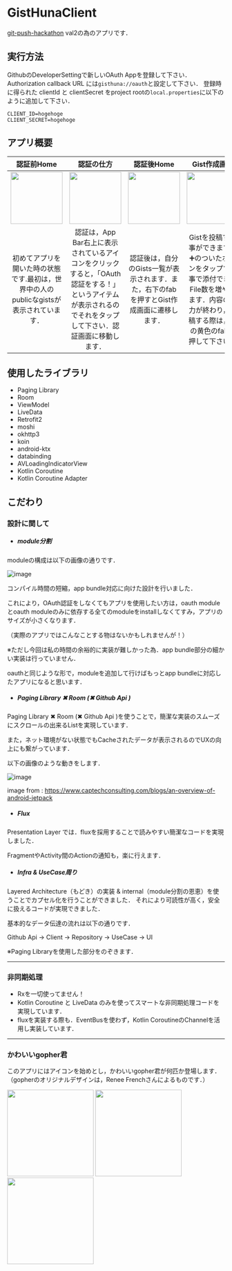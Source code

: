 # GistHunaClient

[git-push-hackathon](https://github.com/CyberAgent/git-push-hackathon) val2の為のアプリです．

## 実行方法

GithubのDeveloperSettingで新しいOAuth Appを登録して下さい．
Authorization callback URL には`gisthuna://oauth`と設定して下さい．
登録時に得られた clientId と clientSecret をproject rootの`local.properties`に以下のように追加して下さい．
```
CLIENT_ID=hogehoge
CLIENT_SECRET=hogehoge
```

## アプリ概要

| 認証前Home | 認証の仕方 | 認証後Home | Gist作成画面 |
|:-----------:|:------------:|:------------:|:----:|
| <img src="https://user-images.githubusercontent.com/16878520/47428189-7a01b580-d7cd-11e8-9be9-7fde24cb769c.png" width="120"> | <img src="https://user-images.githubusercontent.com/16878520/47428187-7706c500-d7cd-11e8-9a90-c84fff962640.png" width="120"> | <img src="https://user-images.githubusercontent.com/16878520/47428197-7f5f0000-d7cd-11e8-9009-c0d209c43450.png" width="120"> | <img src="https://user-images.githubusercontent.com/16878520/47428195-7cfca600-d7cd-11e8-9b68-10683d3eaea5.png" width="120"> |
| 初めてアプリを開いた時の状態です.最初は，世界中の人のpublicなgistsが表示されています． | 認証は，App Bar右上に表示されているアイコンをクリックすると，「OAuth認証をする！」というアイテムが表示されるのでそれをタップして下さい．認証画面に移動します． | 認証後は，自分のGists一覧が表示されます．また，右下のfabを押すとGist作成画面に遷移します． | Gistを投稿する事ができます．➕のついたボタンをタップする事で添付できるFile数を増やせます．内容の入力が終わり，投稿する際は，下の黄色のfabを押して下さい．|


## 使用したライブラリ
- Paging Library
- Room
- ViewModel
- LiveData
- Retrofit2
- moshi
- okhttp3
- koin
- android-ktx
- databinding
- AVLoadingIndicatorView
- Kotlin Coroutine
- Kotlin Coroutine Adapter

## こだわり

### 設計に関して

- ##### module分割

moduleの構成は以下の画像の通りです．

![image](https://user-images.githubusercontent.com/16878520/47433882-48441b00-d7dc-11e8-9791-999718ee8bfb.png)

コンパイル時間の短縮，app bundle対応に向けた設計を行いました．

これにより，OAuth認証をしなくてもアプリを使用したい方は，oauth moduleとoauth moduleのみに依存する全てのmoduleをinstallしなくてすみ，アプリのサイズが小さくなります．

（実際のアプリではこんなことする物はないかもしれませんが！）

※ただし今回は私の時間の余裕的に実装が難しかった為．app bundle部分の細かい実装は行っていません．

oauthと同じような形で，moduleを追加して行けばもっとapp bundleに対応したアプリになると思います．

- ##### Paging Library ✖ Room (✖ Github Api )

Paging Library ✖ Room (✖ Github Api )を使うことで，簡潔な実装のスムーズにスクロールの出来るListを実現しています．

また，ネット環境がない状態でもCacheされたデータが表示されるのでUXの向上にも繋がっています．

以下の画像のような動きをします．

![image](https://user-images.githubusercontent.com/16878520/47431375-a241e200-d7d6-11e8-9572-319b6823bdeb.png)

image from : https://www.captechconsulting.com/blogs/an-overview-of-android-jetpack

- ##### Flux

Presentation Layer では．fluxを採用することで読みやすい簡潔なコードを実現しました．

FragmentやActivity間のActionの通知も，楽に行えます．

- ##### Infra & UseCase周り

Layered Architecture（もどき）の実装 & internal（module分割の恩恵）を使うことでカプセル化を行うことができました．
それにより可読性が高く，安全に扱えるコードが実現できました．

基本的なデータ伝達の流れは以下の通りです．

Github Api -> Client -> Repository -> UseCase -> UI

※Paging Libraryを使用した部分をのぞきます．

---
### 非同期処理
- Rxを一切使ってません！
- Kotlin Coroutine と LiveData のみを使ってスマートな非同期処理コードを実現しています．
- fluxを実装する際も．EventBusを使わず，Kotlin CoroutineのChannelを活用し実装しています．

---
### かわいいgopher君

このアプリにはアイコンを始めとし，かわいいgopher君が何匹か登場します．（gopherのオリジナルデザインは，Renee Frenchさんによるものです．）

<img src="https://user-images.githubusercontent.com/16878520/47426883-94399480-d7c9-11e8-8d23-45fb734e6e66.png" width="200">
<img src="https://user-images.githubusercontent.com/16878520/47427035-204bbc00-d7ca-11e8-9570-c0f29d1476e3.png" width="200">
<img src="https://user-images.githubusercontent.com/16878520/47427040-2477d980-d7ca-11e8-8a5f-c06606bd3eef.png" width="200">
